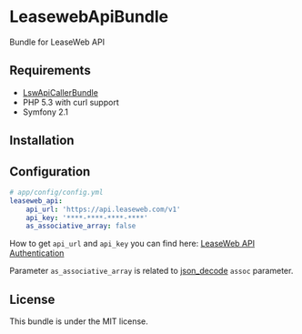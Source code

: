 LeasewebApiBundle
=================

Bundle for LeaseWeb API

## Requirements

* [LswApiCallerBundle](https://github.com/LeaseWeb/LswApiCallerBundle)
* PHP 5.3 with curl support
* Symfony 2.1

## Installation

## Configuration

``` yaml
# app/config/config.yml
leaseweb_api:
    api_url: 'https://api.leaseweb.com/v1'
    api_key: '****-****-****-****'
    as_associative_array: false
```
How to get `api_url` and `api_key` you can find here: [LeaseWeb API Authentication](http://developer.leaseweb.com/api-docs/#authentication)

Parameter `as_associative_array` is related to [json_decode](http://php.net/manual/en/function.json-decode.php) `assoc` parameter.

## License

This bundle is under the MIT license.
